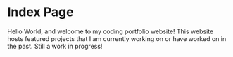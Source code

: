 # Index Page

Hello World, and welcome to my coding portfolio website! This website hosts featured projects that I am currently working on or have worked on in the past. Still a work in progress!

